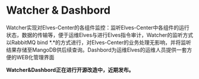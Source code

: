# Watcher & Dashbord

Watcher实现对Elves-Center的各组件监控：监听Elves-Center中各组件的运行状态，数据的传输等，便于运维Elves与进行Elves指令审计，Watcher的监听方式以RabbitMQ bind \*.\*的方式进行，对Elves-Center的业务处理无影响，并将监听结果存储至MangoDB供后续查询。Dashbord为运维Elves的运维人员提供一套方便的WEB化管理界面

**Watcher&Dashbord正在进行开源改造中，近期发布。**

